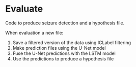 # Evaluate

Code to produce seizure detection and a hypothesis file.

When evaluation a new file:

1. Save a filtered version of the data using ICLabel filtering
2. Make prediction files using the U-Net model
3. Fuse the U-Net predictions with the LSTM model
4. Use the predictions to produce a hypothesis file